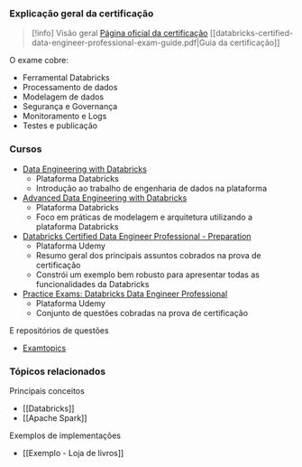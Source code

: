 
### Explicação geral da certificação

> [!info] Visão geral
> [Página oficial da certificação](https://www.databricks.com/learn/certification/data-engineer-professional)
> [[databricks-certified-data-engineer-professional-exam-guide.pdf|Guia da certificação]]

O exame cobre:

- Ferramental Databricks
- Processamento de dados
- Modelagem de dados
- Segurança e Governança
- Monitoramento e Logs
- Testes e publicação

### Cursos

- [Data Engineering with Databricks](https://partner-academy.databricks.com/learn/course/1266/data-engineering-with-databricks;lp=10)
	- Plataforma Databricks
	- Introdução ao trabalho de engenharia de dados na plataforma
- [Advanced Data Engineering with Databricks](https://partner-academy.databricks.com/learn/course/2268/advanced-data-engineering-with-databricks;lp=10)
	- Plataforma Databricks
	- Foco em práticas de modelagem e arquitetura utilizando a plataforma Databricks
- [Databricks Certified Data Engineer Professional - Preparation](https://www.udemy.com/course/databricks-certified-data-engineer-professional/)
	- Plataforma Udemy
	- Resumo geral dos principais assuntos cobrados na prova de certificação
	- Constrói um exemplo bem robusto para apresentar todas as funcionalidades da Databricks
- [Practice Exams: Databricks Data Engineer Professional](https://www.udemy.com/course/practice-exams-databricks-data-engineer-professional-k/)
	- Plataforma Udemy
	- Conjunto de questões cobradas na prova de certificação

E repositórios de questões

- [Examtopics](https://www.examtopics.com/exams/databricks/certified-data-engineer-professional/view/)

### Tópicos relacionados

Principais conceitos

- [[Databricks]]
- [[Apache Spark]]

Exemplos de implementações

- [[Exemplo - Loja de livros]]